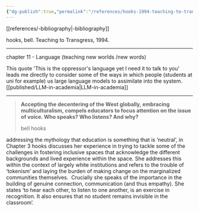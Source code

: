 ```yaml
---
{"dg-publish":true,"permalink":"/references/hooks-1994-teaching-to-trangress/","dgPassFrontmatter":true,"noteIcon":""}
---
```


[[references/-bibliography\|-bibliography]]

hooks, bell. Teaching to Transgress, 1994. 

---

chapter 11 - Language (teaching new worlds /new words)

This quote 'This is the oppressor's language yet I need it to talk to you' leads me directly to consider some of the ways in which people (students at uni for example) us large language models to assimilate into the system. [[published/LLM-in-academia\|LLM-in-academia]]

---

> **Accepting the decentering of the West globally, embracing multiculturalism, compels educators to focus attention on the issue of voice. Who speaks? Who listens? And why?** 
> 
> bell hooks

addressing the mythology that education is something that is ‘neutral’, in Chapter 3 hooks  discusses her experience in trying to tackle some of the challenges in fostering inclusive spaces that acknowledge the different backgrounds and lived experience within the space. She addresses this within the context of largely white institutions and refers to the trouble of ‘tokenism’ and laying the burden of making change on the marginalized communities themselves.  Crucially she speaks of the importance in the building of genuine connection, communication (and thus empathy). She states ‘to hear each other, to listen to one another, is an exercise in recognition. It also ensures that no student remains invisible in the classroom’.

